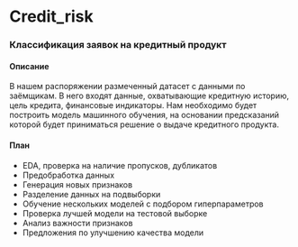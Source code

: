 # Credit_risk

### Классификация заявок на кредитный продукт

#### Описание
В нашем распоряжении размеченный датасет с данными по заёмщикам.
В него входят данные, охватывающие кредитную историю, цель кредита, финансовые индикаторы. Нам необходимо будет построить модель машинного обучения, на основании предсказаний которой будет приниматься решение о выдаче кредитного продукта.

#### План
* EDA, проверка на наличие пропусков, дубликатов
* Предобработка данных
* Генерация новых признаков
* Разделение данных на подвыборки
* Обучение нескольких моделей с подбором гиперпараметров
* Проверка лучшей модели на тестовой выборке
* Анализ важности признаков
* Предложения по улучшению качества модели
